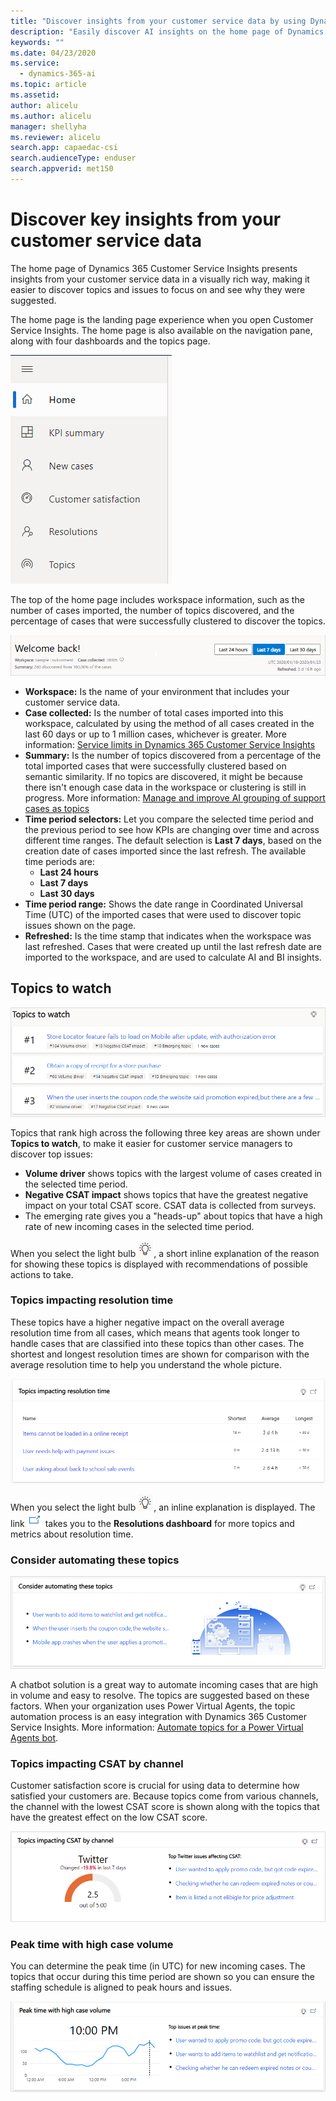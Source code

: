 ```yaml
---
title: "Discover insights from your customer service data by using Dynamics 365 Customer Service Insights"
description: "Easily discover AI insights on the home page of Dynamics 365 Customer Service Insights"
keywords: ""
ms.date: 04/23/2020
ms.service:
  - dynamics-365-ai
ms.topic: article
ms.assetid: 
author: alicelu
ms.author: alicelu
manager: shellyha
ms.reviewer: alicelu
search.app: capaedac-csi
search.audienceType: enduser
search.appverid: met150
---
```


# Discover key insights from your customer service data

The home page of Dynamics 365 Customer Service Insights presents insights from your customer service data in a visually rich way, making it easier to discover topics and issues to focus on and see why they were suggested.

The home page is the landing page experience when you open Customer Service Insights. The home page is also available on the navigation pane, along with four dashboards and the topics page.

![Home page](media/home.png "Home page")

The top of the home page includes workspace information, such as the number of cases imported, the number of topics discovered, and the percentage of cases that were successfully clustered to discover the topics.

![Home page header](media/home_header.png "Home page header")

- **Workspace:** Is the name of your environment that includes<!--Suggested.--> your customer service data.
- **Case collected:** Is the number of total cases imported into this workspace, calculated by using the method of all cases created in the last 60 days or up to 1 million cases, whichever is greater. More information: [Service limits in Dynamics 365 Customer Service Insights](service-limits.md)
- **Summary:** Is the number of topics discovered from a percentage of the total imported cases that were successfully clustered based on semantic similarity. If no topics are discovered, it might be because there isn't enough case data in the workspace or clustering is still in progress. More information: [Manage and improve AI grouping of support cases as topics](topics-page.md#troubleshooting-empty-topics-page)
- **Time period selectors:** Let you compare the selected time period and the previous period to see how KPIs are changing over time and across different time ranges. The default selection is **Last 7 days**, based on the creation date of cases imported since the last refresh. The available time periods are:
  - **Last 24 hours**
  - **Last 7 days**
  - **Last 30 days**
- **Time period range:** Shows the date range in Coordinated Universal Time (UTC) of the imported cases that were used to discover topic issues shown on the page.  
- **Refreshed:** Is the time stamp that indicates when the workspace was last refreshed. Cases that were created up until the last refresh date are imported to the workspace, and are used to calculate AI and BI insights.

## Topics to watch

![Topics to watch](media/home_topicstowatch.png "Topics to watch")

Topics that rank high across the following three key areas are shown under **Topics to watch**, to make it easier for customer service managers to discover top issues:
  
- **Volume driver** shows topics with the largest volume of cases created in the selected time period.
- **Negative CSAT impact** shows topics that have the greatest negative impact on your total CSAT score. CSAT data is collected from surveys.
- The emerging rate gives you a "heads-up" about topics that have a high rate of new incoming cases in the selected time period.

When you select the light bulb ![Light bulb](media/light-bulb.png "Light bulb"), a short inline explanation of the reason for showing these topics is displayed with recommendations of possible actions to take.

### Topics impacting resolution time

These topics have a higher negative impact on the overall average resolution time from all cases, which means that agents took longer to handle cases that are classified into these topics than other cases. The shortest and longest resolution times are shown for comparison with the average resolution time to help you understand the whole picture.

![Topics impacting resolution time](media/home_avgrestime.png "Topics impacting resolution time")

When you select the light bulb ![Light bulb](media/light-bulb.png "Light bulb"), an inline explanation is displayed. The link ![Link to the Resolutions dashboard](media/home_resolution_icons.png "Link to the Resolutions dashboard") takes you to the **Resolutions dashboard** for more topics and metrics about resolution time.

### Consider automating these topics

![Topics that are automation candidates for chatbots](media/home_automationcandidates.png "Topics that are automation candidates for chatbots")

A chatbot solution is a great way to automate incoming cases that are high in volume and easy to resolve. The topics are suggested based on these factors. When your organization uses Power Virtual Agents, the topic automation process is an easy integration with Dynamics 365 Customer Service Insights. More information: [Automate topics for a Power Virtual Agents bot](automate-topics.md).

### Topics impacting CSAT by channel

Customer satisfaction score is crucial for using data to determine how satisfied your customers are. Because topics come from various channels, the channel with the lowest CSAT score is shown along with the topics that have the greatest effect on the low CSAT score.

![Topics that negatively affect CSAT by channel](media/home_csatchannel.png "Topics that negatively affect CSAT by channel")

### Peak time with high case volume

You can determine the peak time (in UTC) for new incoming cases. The topics that occur during this time period are shown so you can ensure the staffing schedule is aligned to peak hours and issues.

![Peak time with high case volume and relevant topics](media/home_peaktime.png "Peak time with high case volume and relevant topics")

